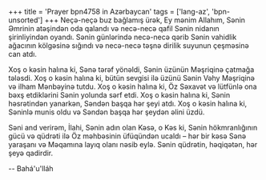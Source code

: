 +++
title = 'Prayer bpn4758 in Azərbaycan'
tags = ['lang-az', 'bpn-unsorted']
+++
Neçə-neçə buz bağlamış ürək, Ey mənim Allahım, Sənin Əmrinin atəşindən oda qalandı və necə-necə qafil Sənin nidanın şirinliyindən oyandı. Sənin günlərində necə-necə qərib Sənin vahidlik ağacının kölgəsinə sığındı və necə-necə təşnə dirilik suyunun çeşməsinə can atdı.

Xoş o kəsin halına ki, Sənə tərəf yönəldi, Sənin üzünün Məşriqinə çatmağa tələsdi. Xoş o kəsin halına ki, bütün sevgisi ilə üzünü Sənin Vəhy Məşriqinə və ilham Mənbəyinə tutdu. Xoş o kəsin halına ki, Öz Səxavət və lütfünlə ona bəxş etdiklərini Sənin yolunda sərf etdi. Xoş o kəsin halına ki, Sənin həsrətindən yanarkən, Səndən başqa hər şeyi atdı. Xoş o kəsin halına ki, Səninlə munis oldu və Səndən başqa hər şeydən əlini üzdü.

Səni and verirəm, İlahi, Sənin adın olan Kəsə, o Kəs ki, Sənin hökmranlığının gücü və qüdrəti ilə Öz məhbəsinin üfüqündən ucaldı – hər bir kəsə Sənə yaraşanı və Məqamına layıq olanı nəsib eylə. Sənin qüdrətin, həqiqətən, hər şeyə qadirdir.

-- Bahá'u'lláh
